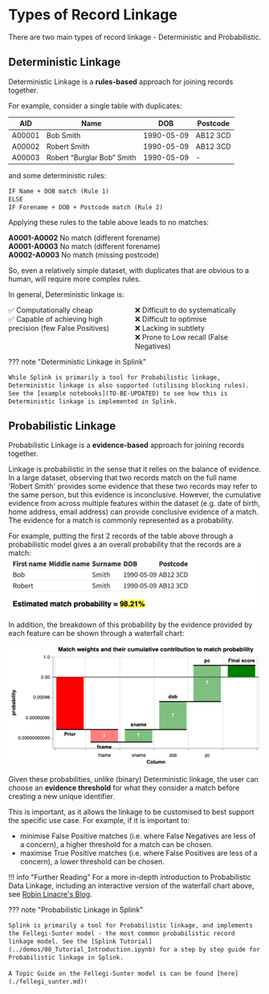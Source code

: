 # Types of Record Linkage

There are two main types of record linkage - Deterministic and Probabilistic.

## Deterministic Linkage

Deterministic Linkage is a **rules-based** approach for joining records together.

For example, consider a single table with duplicates:

| AID      | Name                       | DOB        | Postcode |
|----------|----------------------------|------------|----------|
| A00001   | Bob Smith                  | 1990-05-09 | AB12 3CD |
| A00002   | Robert Smith               | 1990-05-09 | AB12 3CD |
| A00003   | Robert “Burglar Bob” Smith | 1990-05-09 | -        |

and some deterministic rules:

```
IF Name + DOB match (Rule 1)
ELSE 
IF Forename + DOB + Postcode match (Rule 2)
```

Applying these rules to the table above leads to no matches:

**A0001-A0002**	No match (different forename)  
**A0001-A0003**	No match (different forename)  
**A0002-A0003**	No match (missing postcode)

 So, even a relatively simple dataset, with duplicates that are obvious to a human, will require more complex rules.


In general, Deterministic linkage is:

<div style="display: flex;">
  <div style="flex: 1;">
    ✅ Computationally cheap  <br>
    ✅ Capable of achieving high precision (few False Positives) 
  </div>
  <div style="flex: 1;">
    ❌ Difficult to do systematically  <br>
    ❌ Difficult to optimise  <br>
    ❌ Lacking in subtlety  <br>
    ❌ Prone to Low recall (False Negatives) 
  </div>
</div>

??? note "Deterministic Linkage in Splink"

    While Splink is primarily a tool for Probabilistic linkage, Deterministic linkage is also supported (utilising blocking rules). See the [example notebooks](TO-BE-UPDATED) to see how this is Deterministic linkage is implemented in Splink.

## Probabilistic Linkage

Probabilistic Linkage is a **evidence-based** approach for joining records together.

Linkage is probabilistic in the sense that it relies on the balance of evidence. In a large dataset, observing that two records match on the full name 'Robert Smith' provides some evidence that these two records may refer to the same person, but this evidence is inconclusive. However, the cumulative evidence from across multiple features within the dataset (e.g. date of birth, home address, email address) can provide conclusive evidence of a match. The evidence for a match is commonly represented as a probability. 

For example, putting the first 2 records of the table above through a probabilistic model gives a an overall probability that the records are a match:
![](../img/probabilistic_vs_deterministic/probabilistic_example.png)

In addition, the breakdown of this probability by the evidence provided by each feature can be shown through a waterfall chart:

![](../img/probabilistic_vs_deterministic/simplified_waterfall.png)

Given these probabilities, unlike (binary) Deterministic linkage, the user can choose an **evidence threshold** for what they consider a match before creating a new unique identifier.

This is important, as it allows the linkage to be customised to best support the specific use case. For example, if it is important to:

* minimise False Positive matches (i.e. where False Negatives are less of a concern), a higher threshold for a match can be chosen. 
* maximise True Positive matches (i.e. where False Positives are less of a concern), a lower threshold can be chosen.

!!! info "Further Reading"
    For a more in-depth introduction to Probabilistic Data Linkage, including an interactive version of the waterfall chart above, see [Robin Linacre's Blog](https://www.robinlinacre.com/intro_to_probabilistic_linkage/).

??? note "Probabilistic Linkage in Splink"

    Splink is primarily a tool for Probabilistic linkage, and implements the Fellegi-Sunter model - the most common probabilistic record linkage model. See the [Splink Tutorial](../demos/00_Tutorial_Introduction.ipynb) for a step by step guide for Probabilistic linkage in Splink.
    
    A Topic Guide on the Fellegi-Sunter model is can be found [here](./fellegi_sunter.md)!
